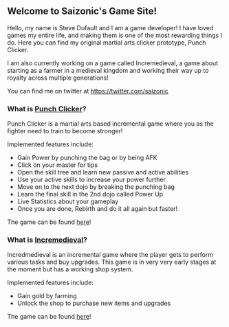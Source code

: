 ## Welcome to Saizonic's Game Site!

Hello, my name is Steve Dufault and I am a game developer! I have loved games my entire life, and making them is one of the most rewarding things I do. Here you can find my original martial arts clicker prototype, Punch Clicker.

I am also currently working on a game called Incremedieval, a game about starting as a farmer in a medieval kingdom and working their way up to royalty across multiple generations!

You can find me on twitter at https://twitter.com/saizonic

### What is [Punch Clicker](https://saizonic.github.io/punchclicker.html)?

Punch Clicker is a martial arts based incremental game where you as the fighter need to train to become stronger!

Implemented features include:
*   Gain Power by punching the bag or by being AFK
*   Click on your master for tips
*   Open the skill tree and learn new passive and active abilities
*   Use your active skills to increase your power further
*   Move on to the next dojo by breaking the punching bag
*   Learn the final skill in the 2nd dojo called Power Up
*   Live Statistics about your gameplay
*   Once you are done, Rebirth and do it all again but faster!

The game can be found [here](https://saizonic.github.io/punchclicker.html)!

### What is [Incremedieval](https://saizonic.github.io/incremedieval.html)?

Incredmedieval is an incremental game where the player gets to perform various tasks and buy upgrades. This game is in very very early stages at the moment but has a working shop system.

Implemented features include:
*   Gain gold by farming
*   Unlock the shop to purchase new items and upgrades

The game can be found [here](https://saizonic.github.io/incremedieval.html)!
